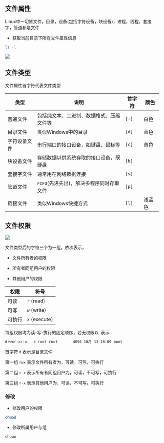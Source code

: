 <!--
 * @Description: 
 * @Version: 1.0
 * @Author: DaLao
 * @Email: dalao_li@163.com
 * @Date: 2021-10-16 23:41:23
 * @LastEditors: DaLao
 * @LastEditTime: 2022-03-23 20:44:53
-->


## 文件属性

Linux中一切皆文件，目录，设备(包括字符设备，块设备)，进程，线程，套接字，管道都是文件

- 获取当前目录下所有文件属性信息

```sh
ls -l
```

![](https://cdn.hurra.ltd/img/20220220145413.png)


## 文件类型


文件属性首字符代表文件类型

| 类型         | 说明                                     | 首字符 | 颜色   |
| ------------ | ---------------------------------------- | ------ | ------ |
| 普通文件     | 包括纯文本、二进制、数据格式、压缩文件等 | `[-]`  | 白色   |
| 目录文件     | 类似Windows中的目录                      | `[d]`  | 蓝色   |
| 字符设备文件 | 串行端口的接口设备，如键盘、鼠标等       | `[c]`  | 黄色   |
| 块设备文件   | 存储数据以供系统存取的接口设备，既硬盘   | `[b]`  |        |
| 套接字文件   | 通常用在网络数据连接                     | `[s]`  |        |
| 管道文件     | `FIFO`(先进先出)，解决多程序同时存取文件 | `[p]`  |        |
| 链接文件     | 类似Windows快捷方式                      | `[l]`  | 浅蓝色 |


## 文件权限

![](https://cdn.hurra.ltd/img/20220220172652.png)

文件类型后的字符三个为一组，依次表示，

- 文件所有者的权限

- 所有者同组用户的权限

- 其他用户的权限

| 权限   | 符号          |
| ------ | ------------- |
| 可读   | `r` (read)    |
| 可写   | `w` (write)   |
| 可执行 | `x` (execute) |


每组权限均为读-写-执行的固定顺序，若无权限以`-`表示

```sh
drwxr-xr-x   4 root root       4096 10月 13 18:09 boot
```

首字符 `d` 表示是目录文件

第一组 `rwx` 表示文件所有者为，可读，可写，可执行

第二组 `r-x` 表示所有者同组用户为，可读，不可写，可执行

第三组 `r-x` 表示其他用户为，可读，不可写，可执行


### 修改

- 修改用户的权限

```sh
chmod
```

- 修改所属用户与组

```sh
chown
```
